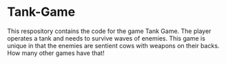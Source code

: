 # Tank-Game
This respository contains the code for the game Tank  Game. The player operates a tank and needs to survive waves of enemies. This game is unique in that the enemies are sentient cows with weapons on their backs. How many other games have that!
